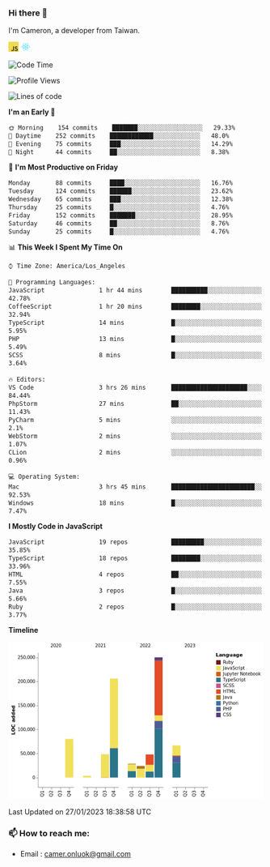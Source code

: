 ### Hi there 👋

I'm Cameron, a developer from Taiwan.


<code><img height="20" src="https://raw.githubusercontent.com/github/explore/80688e429a7d4ef2fca1e82350fe8e3517d3494d/topics/javascript/javascript.png"></code>
<code><img height="20" src="https://raw.githubusercontent.com/github/explore/80688e429a7d4ef2fca1e82350fe8e3517d3494d/topics/react/react.png"></code>



<!--START_SECTION:waka-->
![Code Time](http://img.shields.io/badge/Code%20Time-718%20hrs%2013%20mins-blue)

![Profile Views](http://img.shields.io/badge/Profile%20Views-1-blue)

![Lines of code](https://img.shields.io/badge/From%20Hello%20World%20I%27ve%20Written-756%20Thousand%20lines%20of%20code-blue)

**I'm an Early 🐤** 

```text
🌞 Morning    154 commits    ███████░░░░░░░░░░░░░░░░░░   29.33% 
🌆 Daytime    252 commits    ████████████░░░░░░░░░░░░░   48.0% 
🌃 Evening    75 commits     ███░░░░░░░░░░░░░░░░░░░░░░   14.29% 
🌙 Night      44 commits     ██░░░░░░░░░░░░░░░░░░░░░░░   8.38%

```
📅 **I'm Most Productive on Friday** 

```text
Monday       88 commits     ████░░░░░░░░░░░░░░░░░░░░░   16.76% 
Tuesday      124 commits    ██████░░░░░░░░░░░░░░░░░░░   23.62% 
Wednesday    65 commits     ███░░░░░░░░░░░░░░░░░░░░░░   12.38% 
Thursday     25 commits     █░░░░░░░░░░░░░░░░░░░░░░░░   4.76% 
Friday       152 commits    ███████░░░░░░░░░░░░░░░░░░   28.95% 
Saturday     46 commits     ██░░░░░░░░░░░░░░░░░░░░░░░   8.76% 
Sunday       25 commits     █░░░░░░░░░░░░░░░░░░░░░░░░   4.76%

```


📊 **This Week I Spent My Time On** 

```text
⌚︎ Time Zone: America/Los_Angeles

💬 Programming Languages: 
JavaScript               1 hr 44 mins        ██████████░░░░░░░░░░░░░░░   42.78% 
CoffeeScript             1 hr 20 mins        ████████░░░░░░░░░░░░░░░░░   32.94% 
TypeScript               14 mins             █░░░░░░░░░░░░░░░░░░░░░░░░   5.95% 
PHP                      13 mins             █░░░░░░░░░░░░░░░░░░░░░░░░   5.49% 
SCSS                     8 mins              █░░░░░░░░░░░░░░░░░░░░░░░░   3.64%

🔥 Editors: 
VS Code                  3 hrs 26 mins       █████████████████████░░░░   84.44% 
PhpStorm                 27 mins             ██░░░░░░░░░░░░░░░░░░░░░░░   11.43% 
PyCharm                  5 mins              ░░░░░░░░░░░░░░░░░░░░░░░░░   2.1% 
WebStorm                 2 mins              ░░░░░░░░░░░░░░░░░░░░░░░░░   1.07% 
CLion                    2 mins              ░░░░░░░░░░░░░░░░░░░░░░░░░   0.96%

💻 Operating System: 
Mac                      3 hrs 45 mins       ███████████████████████░░   92.53% 
Windows                  18 mins             █░░░░░░░░░░░░░░░░░░░░░░░░   7.47%

```

**I Mostly Code in JavaScript** 

```text
JavaScript               19 repos            █████████░░░░░░░░░░░░░░░░   35.85% 
TypeScript               18 repos            ████████░░░░░░░░░░░░░░░░░   33.96% 
HTML                     4 repos             ██░░░░░░░░░░░░░░░░░░░░░░░   7.55% 
Java                     3 repos             █░░░░░░░░░░░░░░░░░░░░░░░░   5.66% 
Ruby                     2 repos             █░░░░░░░░░░░░░░░░░░░░░░░░   3.77%

```


**Timeline**

![Chart not found](https://raw.githubusercontent.com/camer0nluo/camer0nluo/main/charts/bar_graph.png) 


 Last Updated on 27/01/2023 18:38:58 UTC
<!--END_SECTION:waka-->

### 📫 How to reach me:
- Email : camer.onluok@gmail.com
